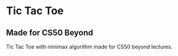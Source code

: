 # Tic Tac Toe
## Made for CS50 Beyond
Tic Tac Toe with minimax algorithm made for CS50 beyond lectures.
